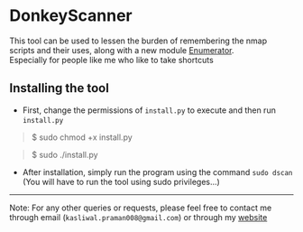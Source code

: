 # DonkeyScanner

This tool can be used to lessen the burden of remembering the nmap scripts and their uses, along with a new module [Enumerator](https://github.com/Praman1997/Enumerator).<br>
Especially for people like me who like to take shortcuts

## Installing the tool
* First, change the permissions of `install.py` to execute and then run `install.py`
> $ sudo chmod +x install.py

> $ sudo ./install.py
* After installation, simply run the program using the command ```sudo dscan```
(You will have to run the tool using sudo privileges...)
---
Note: For any other queries or requests, please feel free to contact me through email (```kasliwal.praman008@gmail.com```) or through my [website](https://Praman1997.github.io/ "My Website")
